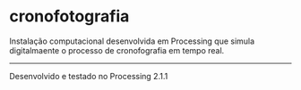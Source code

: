 # cronofotografia
Instalação computacional desenvolvida em Processing que simula digitalmaente o processo de cronofografia em tempo real.

----------------------------------------------
Desenvolvido e testado no Processing 2.1.1 


